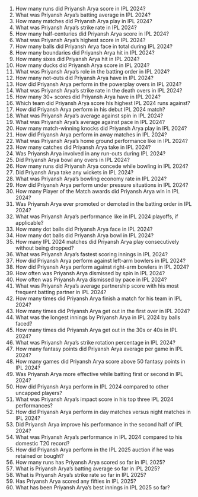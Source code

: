 1. How many runs did Priyansh Arya score in IPL 2024?  
2. What was Priyansh Arya’s batting average in IPL 2024?  
3. How many matches did Priyansh Arya play in IPL 2024?  
4. What was Priyansh Arya’s strike rate in IPL 2024?  
5. How many half-centuries did Priyansh Arya score in IPL 2024?  
6. What was Priyansh Arya’s highest score in IPL 2024?  
7. How many balls did Priyansh Arya face in total during IPL 2024?  
8. How many boundaries did Priyansh Arya hit in IPL 2024?  
9. How many sixes did Priyansh Arya hit in IPL 2024?  
10. How many ducks did Priyansh Arya score in IPL 2024?  
11. What was Priyansh Arya’s role in the batting order in IPL 2024?  
12. How many not-outs did Priyansh Arya have in IPL 2024?  
13. How did Priyansh Arya perform in the powerplay overs in IPL 2024?  
14. What was Priyansh Arya’s strike rate in the death overs in IPL 2024?  
15. How many 30+ scores did Priyansh Arya have in IPL 2024?  
16. Which team did Priyansh Arya score his highest IPL 2024 runs against?  
17. How did Priyansh Arya perform in his debut IPL 2024 match?  
18. What was Priyansh Arya’s average against spin in IPL 2024?  
19. What was Priyansh Arya’s average against pace in IPL 2024?  
20. How many match-winning knocks did Priyansh Arya play in IPL 2024?  
21. How did Priyansh Arya perform in away matches in IPL 2024?  
22. What was Priyansh Arya’s home ground performance like in IPL 2024?  
23. How many catches did Priyansh Arya take in IPL 2024?  
24. Was Priyansh Arya involved in any run-outs during IPL 2024?  
25. Did Priyansh Arya bowl any overs in IPL 2024?  
26. How many runs did Priyansh Arya concede while bowling in IPL 2024?  
27. Did Priyansh Arya take any wickets in IPL 2024?  
28. What was Priyansh Arya’s bowling economy rate in IPL 2024?  
29. How did Priyansh Arya perform under pressure situations in IPL 2024?  
30. How many Player of the Match awards did Priyansh Arya win in IPL 2024?  
31. Was Priyansh Arya ever promoted or demoted in the batting order in IPL 2024?  
32. What was Priyansh Arya’s performance like in IPL 2024 playoffs, if applicable?  
33. How many dot balls did Priyansh Arya face in IPL 2024?  
34. How many dot balls did Priyansh Arya bowl in IPL 2024?  
35. How many IPL 2024 matches did Priyansh Arya play consecutively without being dropped?  
36. What was Priyansh Arya’s fastest scoring innings in IPL 2024?  
37. How did Priyansh Arya perform against left-arm bowlers in IPL 2024?  
38. How did Priyansh Arya perform against right-arm bowlers in IPL 2024?  
39. How often was Priyansh Arya dismissed by spin in IPL 2024?  
40. How often was Priyansh Arya dismissed by pace in IPL 2024?  
41. What was Priyansh Arya’s average partnership score with his most frequent batting partner in IPL 2024?  
42. How many times did Priyansh Arya finish a match for his team in IPL 2024?  
43. How many times did Priyansh Arya get out in the first over in IPL 2024?  
44. What was the longest innings by Priyansh Arya in IPL 2024 by balls faced?  
45. How many times did Priyansh Arya get out in the 30s or 40s in IPL 2024?  
46. What was Priyansh Arya’s strike rotation percentage in IPL 2024?  
47. How many fantasy points did Priyansh Arya average per game in IPL 2024?  
48. How many games did Priyansh Arya score above 50 fantasy points in IPL 2024?  
49. Was Priyansh Arya more effective while batting first or second in IPL 2024?  
50. How did Priyansh Arya perform in IPL 2024 compared to other uncapped players?  
51. What was Priyansh Arya’s impact score in his top three IPL 2024 performances?  
52. How did Priyansh Arya perform in day matches versus night matches in IPL 2024?  
53. Did Priyansh Arya improve his performance in the second half of IPL 2024?  
54. What was Priyansh Arya’s performance in IPL 2024 compared to his domestic T20 record?  
55. How did Priyansh Arya perform in the IPL 2025 auction if he was retained or bought?  
56. How many runs has Priyansh Arya scored so far in IPL 2025?  
57. What is Priyansh Arya’s batting average so far in IPL 2025?  
58. What is Priyansh Arya’s strike rate so far in IPL 2025?  
59. Has Priyansh Arya scored any fifties in IPL 2025?  
60. What has been Priyansh Arya’s best innings in IPL 2025 so far?